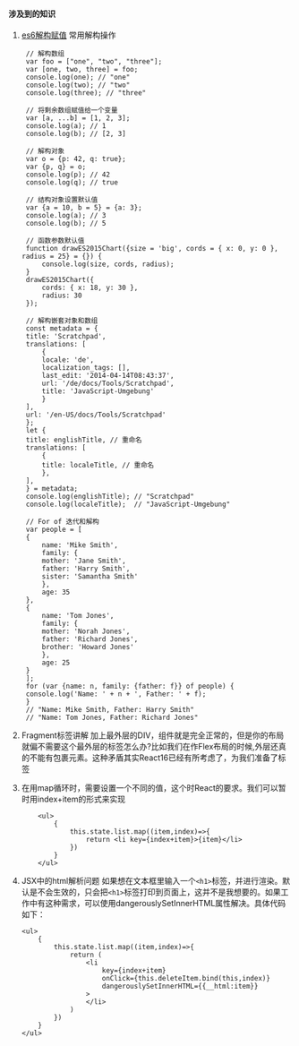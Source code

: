 #### 涉及到的知识
1. [es6解构赋值](https://developer.mozilla.org/zh-CN/docs/Web/JavaScript/Reference/Operators/Destructuring_assignment#%E9%BB%98%E8%AE%A4%E5%80%BC_2) 
   常用解构操作
   ```
    // 解构数组
    var foo = ["one", "two", "three"];
    var [one, two, three] = foo;
    console.log(one); // "one"
    console.log(two); // "two"
    console.log(three); // "three"

    // 将剩余数组赋值给一个变量
    var [a, ...b] = [1, 2, 3];
    console.log(a); // 1
    console.log(b); // [2, 3]

    // 解构对象
    var o = {p: 42, q: true};
    var {p, q} = o;
    console.log(p); // 42
    console.log(q); // true

    // 结构对象设置默认值
    var {a = 10, b = 5} = {a: 3};
    console.log(a); // 3
    console.log(b); // 5

    // 函数参数默认值
    function drawES2015Chart({size = 'big', cords = { x: 0, y: 0 }, radius = 25} = {}) {
        console.log(size, cords, radius);
    }
    drawES2015Chart({
        cords: { x: 18, y: 30 },
        radius: 30
    });

    // 解构嵌套对象和数组
    const metadata = {
    title: 'Scratchpad',
    translations: [
        {
        locale: 'de',
        localization_tags: [],
        last_edit: '2014-04-14T08:43:37',
        url: '/de/docs/Tools/Scratchpad',
        title: 'JavaScript-Umgebung'
        }
    ],
    url: '/en-US/docs/Tools/Scratchpad'
    };
    let {
    title: englishTitle, // 重命名
    translations: [
        {
        title: localeTitle, // 重命名
        },
    ],
    } = metadata;
    console.log(englishTitle); // "Scratchpad"
    console.log(localeTitle);  // "JavaScript-Umgebung"

    // For of 迭代和解构
    var people = [
    {
        name: 'Mike Smith',
        family: {
        mother: 'Jane Smith',
        father: 'Harry Smith',
        sister: 'Samantha Smith'
        },
        age: 35
    },
    {
        name: 'Tom Jones',
        family: {
        mother: 'Norah Jones',
        father: 'Richard Jones',
        brother: 'Howard Jones'
        },
        age: 25
    }
    ];
    for (var {name: n, family: {father: f}} of people) {
    console.log('Name: ' + n + ', Father: ' + f);
    }
    // "Name: Mike Smith, Father: Harry Smith"
    // "Name: Tom Jones, Father: Richard Jones"
   ```
2. Fragment标签讲解
加上最外层的DIV，组件就是完全正常的，但是你的布局就偏不需要这个最外层的标签怎么办?比如我们在作Flex布局的时候,外层还真的不能有包裹元素。这种矛盾其实React16已经有所考虑了，为我们准备了<Fragment>标签

3. 在用map循环时，需要设置一个不同的值，这个时React的要求。我们可以暂时用index+item的形式来实现
    ```
        <ul>
            {
                this.state.list.map((item,index)=>{
                    return <li key={index+item}>{item}</li>
                })
            }
        </ul>
    ```
4. JSX中的html解析问题
如果想在文本框里输入一个`<h1>`标签，并进行渲染。默认是不会生效的，只会把`<h1>`标签打印到页面上，这并不是我想要的。如果工作中有这种需求，可以使用dangerouslySetInnerHTML属性解决。具体代码如下：
    ```
    <ul>
        {
            this.state.list.map((item,index)=>{
                return (
                    <li 
                        key={index+item}
                        onClick={this.deleteItem.bind(this,index)}
                        dangerouslySetInnerHTML={{__html:item}}
                    >
                    </li>
                )
            })
        }
    </ul> 
    ```

